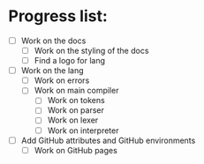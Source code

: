 # Progress list:
- [ ] Work on the docs
  - [ ] Work on the styling of the docs
  - [ ] Find a logo for lang
- [ ] Work on the lang
  - [ ] Work on errors
  - [ ] Work on main compiler
    - [ ] Work on tokens
    - [ ] Work on parser
    - [ ] Work on lexer
    - [ ] Work on interpreter
- [ ] Add GitHub attributes and GitHub environments
  - [ ] Work on GitHub pages
